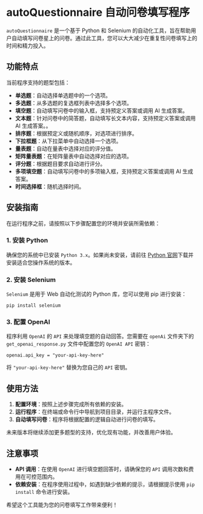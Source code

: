 # autoQuestionnaire 自动问卷填写程序

`autoQuestionnaire` 是一个基于 Python 和 Selenium 的自动化工具，旨在帮助用户自动填写问卷星上的问卷。通过此工具，您可以大大减少在重复性问卷填写上的时间和精力投入。

## 功能特点

当前程序支持的题型包括：

- **单选题**：自动选择单选题中的一个选项。
- **多选题**：从多选题的复选框列表中选择多个选项。
- **填空题**：自动填写问卷中的输入框，支持预定义答案或调用 AI 生成答案。
- **文本题**：针对问卷中的简答题，自动填写长文本内容，支持预定义答案或调用 AI 生成答案。。
- **排序题**：根据预定义或随机顺序，对选项进行排序。
- **下拉框题**：从下拉菜单中自动选择一个选项。
- **量表题**：自动在量表中选择对应的评分值。
- **矩阵量表题**：在矩阵量表中自动选择对应的选项。
- **评分题**：根据题目要求自动进行评分。
- **多项填空题**：自动填写问卷中的多项输入框，支持预定义答案或调用 AI 生成答案。
- **时间选择框**：随机选择时间。

## 安装指南

在运行程序之前，请按照以下步骤配置您的环境并安装所需依赖：

### 1. 安装 Python

确保您的系统中已安装 `Python 3.x`。如果尚未安装，请前往 [Python 官网](https://www.python.org/downloads/)下载并安装适合您操作系统的版本。

### 2. 安装 Selenium

`Selenium` 是用于 Web 自动化测试的 Python 库，您可以使用 pip 进行安装：

```
pip install selenium
```

### 3. 配置 OpenAI

程序利用 `OpenAI` 的 `API` 来处理填空题的自动回答。您需要在 `openAi` 文件夹下的 `get_openai_response.py` 文件中配置您的 `OpenAI API` 密钥：

```
openai.api_key = "your-api-key-here"
```

将 `"your-api-key-here"` 替换为您自己的 `API` 密钥。

## 使用方法

1. **配置环境**：按照上述步骤完成所有依赖的安装。
2. **运行程序**：在终端或命令行中导航到项目目录，并运行主程序文件。
3. **自动填写问卷**：程序将根据配置的逻辑自动进行问卷的填写。

未来版本将继续添加更多题型的支持，优化现有功能，并改善用户体验。

## 注意事项

- **API 调用**：在使用 `OpenAI` 进行填空题回答时，请确保您的 `API` 调用次数和费用在可控范围内。
- **依赖安装**：在程序使用过程中，如遇到缺少依赖的提示，请根据提示使用 `pip install` 命令进行安装。

希望这个工具能为您的问卷填写工作带来便利！